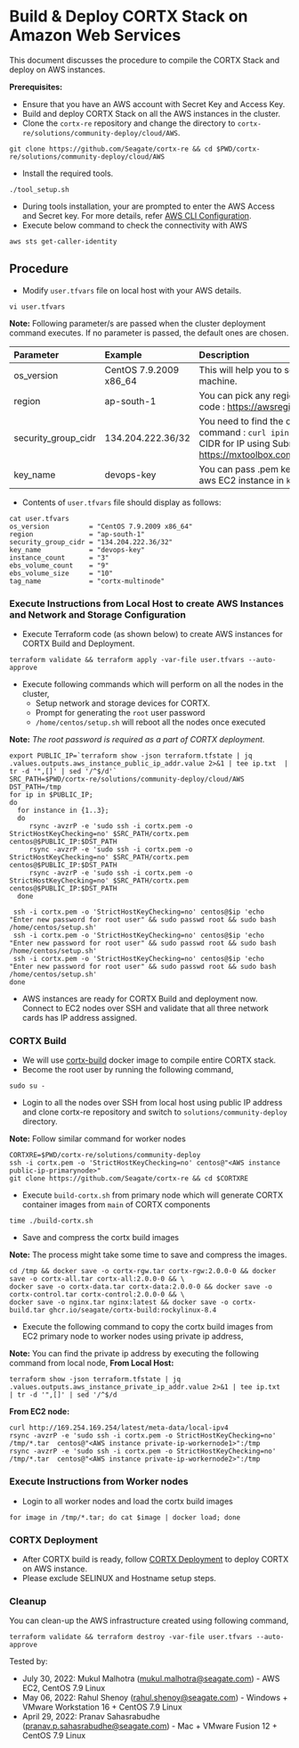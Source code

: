 # Build & Deploy CORTX Stack on Amazon Web Services 

This document discusses the procedure to compile the CORTX Stack and deploy on AWS instances.

**Prerequisites:**

- Ensure that you have an AWS account with Secret Key and Access Key.
- Build and deploy CORTX Stack on all the AWS instances in the cluster.
- Clone the `cortx-re` repository and change the directory to `cortx-re/solutions/community-deploy/cloud/AWS`.
```
git clone https://github.com/Seagate/cortx-re && cd $PWD/cortx-re/solutions/community-deploy/cloud/AWS
```
- Install the required tools.
```
./tool_setup.sh
```
 - During tools installation, your are prompted to enter the AWS Access and Secret key. For more details, refer [AWS CLI Configuration](https://docs.aws.amazon.com/cli/latest/userguide/cli-configure-quickstart.html#cli-configure-quickstart-config).
- Execute below command to check the connectivity with AWS
```
aws sts get-caller-identity
```

## Procedure

- Modify `user.tfvars` file on local host with your AWS details.
```
vi user.tfvars
```
**Note:**
Following parameter/s are passed when the cluster deployment command executes. If no parameter is passed, the default ones are chosen.

| Parameter     | Example     | Description     |
| :------------- | :----------- | :---------|
| os_version      | CentOS 7.9.2009 x86_64  | This will help you to select the ami of EC2 machine. |
| region | ap-south-1 | You can pick any region from this region code : https://awsregion.info/  |
| security_group_cidr | 134.204.222.36/32  | You need to find the own Public IP using this command : `curl ipinfo.io/ip`. Also calculate CIDR for IP using Subnet Calculator from https://mxtoolbox.com/subnetcalculator.aspx |
| key_name | devops-key | You can pass .pem key file name to login to aws EC2 instance in `key_name`. |

- Contents of `user.tfvars` file should display as follows:
```
cat user.tfvars
os_version          = "CentOS 7.9.2009 x86_64"
region              = "ap-south-1"
security_group_cidr = "134.204.222.36/32"
key_name            = "devops-key"
instance_count      = "3"
ebs_volume_count    = "9"
ebs_volume_size     = "10"
tag_name            = "cortx-multinode"
```

### Execute Instructions from Local Host to create AWS Instances and Network and Storage Configuration
- Execute Terraform code (as shown below) to create AWS instances for CORTX Build and Deployment.
```
terraform validate && terraform apply -var-file user.tfvars --auto-approve
```
- Execute following commands which will perform on all the nodes in the cluster,
  - Setup network and storage devices for CORTX.
  - Prompt for generating the `root` user password
  - `/home/centos/setup.sh` will reboot all the nodes once executed

**Note:**
*The root password is required as a part of CORTX deployment.*
```
export PUBLIC_IP=`terraform show -json terraform.tfstate | jq .values.outputs.aws_instance_public_ip_addr.value 2>&1 | tee ip.txt  | tr -d '",[]' | sed '/^$/d'`
SRC_PATH=$PWD/cortx-re/solutions/community-deploy/cloud/AWS
DST_PATH=/tmp
for ip in $PUBLIC_IP;
do
  for instance in {1..3};
  do
     rsync -avzrP -e 'sudo ssh -i cortx.pem -o StrictHostKeyChecking=no' $SRC_PATH/cortx.pem  centos@$PUBLIC_IP:$DST_PATH
     rsync -avzrP -e 'sudo ssh -i cortx.pem -o StrictHostKeyChecking=no' $SRC_PATH/cortx.pem  centos@$PUBLIC_IP:$DST_PATH
     rsync -avzrP -e 'sudo ssh -i cortx.pem -o StrictHostKeyChecking=no' $SRC_PATH/cortx.pem  centos@$PUBLIC_IP:$DST_PATH
  done
    
 ssh -i cortx.pem -o 'StrictHostKeyChecking=no' centos@$ip 'echo "Enter new password for root user" && sudo passwd root && sudo bash /home/centos/setup.sh'
 ssh -i cortx.pem -o 'StrictHostKeyChecking=no' centos@$ip 'echo "Enter new password for root user" && sudo passwd root && sudo bash /home/centos/setup.sh'
 ssh -i cortx.pem -o 'StrictHostKeyChecking=no' centos@$ip 'echo "Enter new password for root user" && sudo passwd root && sudo bash /home/centos/setup.sh'
done
```
- AWS instances are ready for CORTX Build and deployment now. Connect to EC2 nodes over SSH and validate that all three network cards has IP address assigned.

### CORTX Build

- We will use [cortx-build](https://github.com/Seagate/cortx/pkgs/container/cortx-build) docker image to compile entire CORTX stack.  
- Become the root user by running the following command,
```
sudo su -
```
- Login to all the nodes over SSH from local host using public IP address and clone cortx-re repository and switch to `solutions/community-deploy` directory.

**Note:** Follow similar command for worker nodes
```
CORTXRE=$PWD/cortx-re/solutions/community-deploy
ssh -i cortx.pem -o 'StrictHostKeyChecking=no' centos@"<AWS instance public-ip-primarynode>"
git clone https://github.com/Seagate/cortx-re && cd $CORTXRE
```
- Execute `build-cortx.sh` from primary node which will generate CORTX container images from `main` of CORTX components
```
time ./build-cortx.sh
```
- Save and compress the cortx build images

**Note:** The process might take some time to save and compress the images.
```
cd /tmp && docker save -o cortx-rgw.tar cortx-rgw:2.0.0-0 && docker save -o cortx-all.tar cortx-all:2.0.0-0 && \
docker save -o cortx-data.tar cortx-data:2.0.0-0 && docker save -o cortx-control.tar cortx-control:2.0.0-0 && \
docker save -o nginx.tar nginx:latest && docker save -o cortx-build.tar ghcr.io/seagate/cortx-build:rockylinux-8.4
```
- Execute the following command to copy the cortx build images from EC2 primary node to worker nodes using private ip address,

**Note:** You can find the private ip address by executing the following command from local node,
**From Local Host:**
```
terraform show -json terraform.tfstate | jq .values.outputs.aws_instance_private_ip_addr.value 2>&1 | tee ip.txt  | tr -d '",[]' | sed '/^$/d
```
**From EC2 node:**
```
curl http://169.254.169.254/latest/meta-data/local-ipv4
rsync -avzrP -e 'sudo ssh -i cortx.pem -o StrictHostKeyChecking=no' /tmp/*.tar  centos@"<AWS instance private-ip-workernode1>":/tmp
rsync -avzrP -e 'sudo ssh -i cortx.pem -o StrictHostKeyChecking=no' /tmp/*.tar  centos@"<AWS instance private-ip-workernode2>":/tmp
```

### Execute Instructions from Worker nodes
- Login to all worker nodes and load the cortx build images
```
for image in /tmp/*.tar; do cat $image | docker load; done
```

### CORTX Deployment

- After CORTX build is ready, follow [CORTX Deployment](https://github.com/Seagate/cortx-re/blob/main/solutions/community-deploy/CORTX-Deployment.md) to deploy CORTX on AWS instance.   
- Please exclude SELINUX and Hostname setup steps.

### Cleanup 

You can clean-up the AWS infrastructure created using following command,
```
terraform validate && terraform destroy -var-file user.tfvars --auto-approve
```

Tested by:

* July 30, 2022: Mukul Malhotra (mukul.malhotra@seagate.com) - AWS EC2, CentOS 7.9 Linux
* May 06, 2022: Rahul Shenoy (rahul.shenoy@seagate.com) - Windows + VMware Workstation 16 + CentOS 7.9 Linux
* April 29, 2022: Pranav Sahasrabudhe (pranav.p.sahasrabudhe@seagate.com) - Mac + VMware Fusion 12 + CentOS 7.9 Linux
